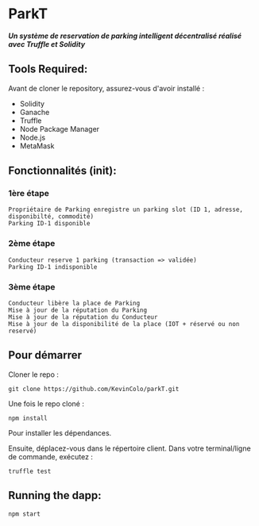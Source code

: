 # ParkT
***Un système de reservation de parking intelligent décentralisé réalisé avec Truffle et Solidity***


## Tools Required:

Avant de cloner le repository, assurez-vous d'avoir installé :

* Solidity
* Ganache
* Truffle
* Node Package Manager
* Node.js
* MetaMask

## Fonctionnalités (init):
### 1ère étape
	Propriétaire de Parking enregistre un parking slot (ID 1, adresse, disponibilté, commodité)
	Parking ID-1 disponible

### 2ème étape
	Conducteur reserve 1 parking (transaction => validée)
	Parking ID-1 indisponible

### 3ème étape
	Conducteur libère la place de Parking
	Mise à jour de la réputation du Parking
	Mise à jour de la réputation du Conducteur
	Mise à jour de la disponibilité de la place (IOT + réservé ou non reservé)


## Pour démarrer <a name="getting-started"></a>

Cloner le repo : 

`git clone https://github.com/KevinColo/parkT.git`

Une fois le repo cloné :
	
	npm install

Pour installer les dépendances.

Ensuite, déplacez-vous dans le répertoire client. Dans votre terminal/ligne de commande, exécutez :

	truffle test
	
## Running the dapp:

	npm start

